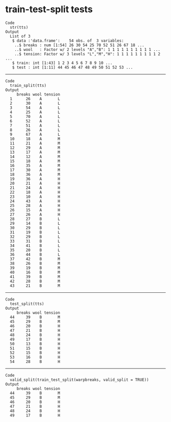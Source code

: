 # train-test-split tests

    Code
      str(tts)
    Output
      List of 3
       $ data :'data.frame':	54 obs. of  3 variables:
        ..$ breaks : num [1:54] 26 30 54 25 70 52 51 26 67 18 ...
        ..$ wool   : Factor w/ 2 levels "A","B": 1 1 1 1 1 1 1 1 1 1 ...
        ..$ tension: Factor w/ 3 levels "L","M","H": 1 1 1 1 1 1 1 1 1 2 ...
       $ train: int [1:43] 1 2 3 4 5 6 7 8 9 10 ...
       $ test : int [1:11] 44 45 46 47 48 49 50 51 52 53 ...

---

    Code
      train_split(tts)
    Output
         breaks wool tension
      1      26    A       L
      2      30    A       L
      3      54    A       L
      4      25    A       L
      5      70    A       L
      6      52    A       L
      7      51    A       L
      8      26    A       L
      9      67    A       L
      10     18    A       M
      11     21    A       M
      12     29    A       M
      13     17    A       M
      14     12    A       M
      15     18    A       M
      16     35    A       M
      17     30    A       M
      18     36    A       M
      19     36    A       H
      20     21    A       H
      21     24    A       H
      22     18    A       H
      23     10    A       H
      24     43    A       H
      25     28    A       H
      26     15    A       H
      27     26    A       H
      28     27    B       L
      29     14    B       L
      30     29    B       L
      31     19    B       L
      32     29    B       L
      33     31    B       L
      34     41    B       L
      35     20    B       L
      36     44    B       L
      37     42    B       M
      38     26    B       M
      39     19    B       M
      40     16    B       M
      41     39    B       M
      42     28    B       M
      43     21    B       M

---

    Code
      test_split(tts)
    Output
         breaks wool tension
      44     39    B       M
      45     29    B       M
      46     20    B       H
      47     21    B       H
      48     24    B       H
      49     17    B       H
      50     13    B       H
      51     15    B       H
      52     15    B       H
      53     16    B       H
      54     28    B       H

---

    Code
      valid_split(train_test_split(warpbreaks, valid_split = TRUE))
    Output
         breaks wool tension
      44     39    B       M
      45     29    B       M
      46     20    B       H
      47     21    B       H
      48     24    B       H
      49     17    B       H

